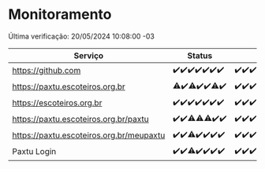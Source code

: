 # Monitoramento

Última verificação: 20/05/2024 10:08:00 -03

|Serviço|Status|Últimas 24h|
|---|---|---|
|https://github.com|<span title="2024-05-13: OK=24">✔️</span><span title="2024-05-14: OK=24">✔️</span><span title="2024-05-15: OK=24">✔️</span><span title="2024-05-16: OK=24">✔️</span><span title="2024-05-17: OK=24">✔️</span><span title="2024-05-18: OK=24">✔️</span><span title="2024-05-19: OK=14">✔️</span>|<span title="19/05/2024 11:04:00 -03 : 200">✔️</span><span title="19/05/2024 12:05:00 -03 : 200">✔️</span><span title="19/05/2024 13:07:00 -03 : 200">✔️</span><span title="19/05/2024 14:05:00 -03 : 200">✔️</span><span title="19/05/2024 15:08:00 -03 : 200">✔️</span><span title="19/05/2024 16:03:00 -03 : 200">✔️</span><span title="19/05/2024 17:07:00 -03 : 200">✔️</span><span title="19/05/2024 18:06:00 -03 : 200">✔️</span><span title="19/05/2024 19:06:00 -03 : 200">✔️</span><span title="19/05/2024 20:07:00 -03 : 200">✔️</span><span title="19/05/2024 21:32:00 -03 : 200">✔️</span><span title="19/05/2024 22:48:00 -03 : 200">✔️</span><span title="19/05/2024 23:23:00 -03 : 200">✔️</span><span title="20/05/2024 00:08:00 -03 : 200">✔️</span><span title="20/05/2024 01:08:00 -03 : 200">✔️</span><span title="20/05/2024 02:08:00 -03 : 200">✔️</span><span title="20/05/2024 03:09:00 -03 : 200">✔️</span><span title="20/05/2024 04:07:00 -03 : 200">✔️</span><span title="20/05/2024 05:09:00 -03 : 200">✔️</span><span title="20/05/2024 06:08:00 -03 : 200">✔️</span><span title="20/05/2024 07:07:00 -03 : 200">✔️</span><span title="20/05/2024 08:06:00 -03 : 200">✔️</span><span title="20/05/2024 09:14:00 -03 : 200">✔️</span><span title="20/05/2024 10:08:00 -03 : 200">✔️</span>|
|https://paxtu.escoteiros.org.br|<span title="2024-05-13: OK=23, Falhas=1">⚠️</span><span title="2024-05-14: OK=24">✔️</span><span title="2024-05-15: OK=23, Falhas=1">⚠️</span><span title="2024-05-16: OK=24">✔️</span><span title="2024-05-17: OK=24">✔️</span><span title="2024-05-18: OK=23, Falhas=1">⚠️</span><span title="2024-05-19: OK=14">✔️</span>|<span title="19/05/2024 11:04:00 -03 : 200">✔️</span><span title="19/05/2024 12:05:00 -03 : 200">✔️</span><span title="19/05/2024 13:07:00 -03 : 200">✔️</span><span title="19/05/2024 14:05:00 -03 : 200">✔️</span><span title="19/05/2024 15:08:00 -03 : 200">✔️</span><span title="19/05/2024 16:03:00 -03 : 200">✔️</span><span title="19/05/2024 17:07:00 -03 : 200">✔️</span><span title="19/05/2024 18:06:00 -03 : 200">✔️</span><span title="19/05/2024 19:06:00 -03 : 200">✔️</span><span title="19/05/2024 20:07:00 -03 : 200">✔️</span><span title="19/05/2024 21:32:00 -03 : 200">✔️</span><span title="19/05/2024 22:48:00 -03 : 200">✔️</span><span title="19/05/2024 23:23:00 -03 : 200">✔️</span><span title="20/05/2024 00:08:00 -03 : 200">✔️</span><span title="20/05/2024 01:08:00 -03 : 200">✔️</span><span title="20/05/2024 02:08:00 -03 : 200">✔️</span><span title="20/05/2024 03:09:00 -03 : 200">✔️</span><span title="20/05/2024 04:07:00 -03 : 200">✔️</span><span title="20/05/2024 05:09:00 -03 : 200">✔️</span><span title="20/05/2024 06:08:00 -03 : 200">✔️</span><span title="20/05/2024 07:07:00 -03 : 200">✔️</span><span title="20/05/2024 08:06:00 -03 : 200">✔️</span><span title="20/05/2024 09:14:00 -03 : 200">✔️</span><span title="20/05/2024 10:08:00 -03 : 200">✔️</span>|
|https://escoteiros.org.br|<span title="2024-05-13: OK=24">✔️</span><span title="2024-05-14: OK=24">✔️</span><span title="2024-05-15: OK=24">✔️</span><span title="2024-05-16: OK=24">✔️</span><span title="2024-05-17: OK=24">✔️</span><span title="2024-05-18: OK=24">✔️</span><span title="2024-05-19: OK=14">✔️</span>|<span title="19/05/2024 11:04:00 -03 : 200">✔️</span><span title="19/05/2024 12:05:00 -03 : 200">✔️</span><span title="19/05/2024 13:07:00 -03 : 200">✔️</span><span title="19/05/2024 14:05:00 -03 : 200">✔️</span><span title="19/05/2024 15:08:00 -03 : 200">✔️</span><span title="19/05/2024 16:03:00 -03 : 200">✔️</span><span title="19/05/2024 17:07:00 -03 : 200">✔️</span><span title="19/05/2024 18:06:00 -03 : 200">✔️</span><span title="19/05/2024 19:06:00 -03 : 200">✔️</span><span title="19/05/2024 20:07:00 -03 : 200">✔️</span><span title="19/05/2024 21:32:00 -03 : 200">✔️</span><span title="19/05/2024 22:48:00 -03 : 200">✔️</span><span title="19/05/2024 23:23:00 -03 : 200">✔️</span><span title="20/05/2024 00:08:00 -03 : 200">✔️</span><span title="20/05/2024 01:08:00 -03 : 200">✔️</span><span title="20/05/2024 02:08:00 -03 : 200">✔️</span><span title="20/05/2024 03:09:00 -03 : 200">✔️</span><span title="20/05/2024 04:07:00 -03 : 200">✔️</span><span title="20/05/2024 05:09:00 -03 : 200">✔️</span><span title="20/05/2024 06:08:00 -03 : 200">✔️</span><span title="20/05/2024 07:07:00 -03 : 200">✔️</span><span title="20/05/2024 08:06:00 -03 : 200">✔️</span><span title="20/05/2024 09:14:00 -03 : 200">✔️</span><span title="20/05/2024 10:08:00 -03 : 200">✔️</span>|
|https://paxtu.escoteiros.org.br/paxtu|<span title="2024-05-13: OK=24">✔️</span><span title="2024-05-14: OK=24">✔️</span><span title="2024-05-15: OK=23, Falhas=1">⚠️</span><span title="2024-05-16: OK=23, Falhas=1">⚠️</span><span title="2024-05-17: OK=23, Falhas=1">⚠️</span><span title="2024-05-18: OK=24">✔️</span><span title="2024-05-19: OK=14">✔️</span>|<span title="19/05/2024 11:04:00 -03 : 200">✔️</span><span title="19/05/2024 12:05:00 -03 : 200">✔️</span><span title="19/05/2024 13:07:00 -03 : 200">✔️</span><span title="19/05/2024 14:05:00 -03 : 200">✔️</span><span title="19/05/2024 15:08:00 -03 : 200">✔️</span><span title="19/05/2024 16:03:00 -03 : 200">✔️</span><span title="19/05/2024 17:07:00 -03 : 200">✔️</span><span title="19/05/2024 18:06:00 -03 : 200">✔️</span><span title="19/05/2024 19:06:00 -03 : 200">✔️</span><span title="19/05/2024 20:07:00 -03 : 200">✔️</span><span title="19/05/2024 21:32:00 -03 : 200">✔️</span><span title="19/05/2024 22:48:00 -03 : 200">✔️</span><span title="19/05/2024 23:23:00 -03 : 200">✔️</span><span title="20/05/2024 00:08:00 -03 : 200">✔️</span><span title="20/05/2024 01:08:00 -03 : 200">✔️</span><span title="20/05/2024 02:08:00 -03 : 200">✔️</span><span title="20/05/2024 03:09:00 -03 : 200">✔️</span><span title="20/05/2024 04:07:00 -03 : 200">✔️</span><span title="20/05/2024 05:09:00 -03 : 200">✔️</span><span title="20/05/2024 06:08:00 -03 : 200">✔️</span><span title="20/05/2024 07:07:00 -03 : 200">✔️</span><span title="20/05/2024 08:06:00 -03 : 200">✔️</span><span title="20/05/2024 09:14:00 -03 : 200">✔️</span><span title="20/05/2024 10:08:00 -03 : 200">✔️</span>|
|https://paxtu.escoteiros.org.br/meupaxtu|<span title="2024-05-13: OK=24">✔️</span><span title="2024-05-14: OK=24">✔️</span><span title="2024-05-15: OK=23, Falhas=1">⚠️</span><span title="2024-05-16: OK=24">✔️</span><span title="2024-05-17: OK=24">✔️</span><span title="2024-05-18: OK=24">✔️</span><span title="2024-05-19: OK=14">✔️</span>|<span title="19/05/2024 11:04:00 -03 : 200">✔️</span><span title="19/05/2024 12:05:00 -03 : 200">✔️</span><span title="19/05/2024 13:07:00 -03 : 200">✔️</span><span title="19/05/2024 14:05:00 -03 : 200">✔️</span><span title="19/05/2024 15:08:00 -03 : 200">✔️</span><span title="19/05/2024 16:03:00 -03 : 200">✔️</span><span title="19/05/2024 17:07:00 -03 : 200">✔️</span><span title="19/05/2024 18:06:00 -03 : 200">✔️</span><span title="19/05/2024 19:06:00 -03 : 200">✔️</span><span title="19/05/2024 20:07:00 -03 : 200">✔️</span><span title="19/05/2024 21:32:00 -03 : 200">✔️</span><span title="19/05/2024 22:48:00 -03 : 200">✔️</span><span title="19/05/2024 23:23:00 -03 : 200">✔️</span><span title="20/05/2024 00:08:00 -03 : 200">✔️</span><span title="20/05/2024 01:08:00 -03 : 200">✔️</span><span title="20/05/2024 02:08:00 -03 : 200">✔️</span><span title="20/05/2024 03:09:00 -03 : 200">✔️</span><span title="20/05/2024 04:07:00 -03 : 200">✔️</span><span title="20/05/2024 05:09:00 -03 : 200">✔️</span><span title="20/05/2024 06:08:00 -03 : 200">✔️</span><span title="20/05/2024 07:07:00 -03 : 200">✔️</span><span title="20/05/2024 08:06:00 -03 : 200">✔️</span><span title="20/05/2024 09:14:00 -03 : 200">✔️</span><span title="20/05/2024 10:08:00 -03 : 200">✔️</span>|
|Paxtu Login|<span title="2024-05-13: OK=24">✔️</span><span title="2024-05-14: OK=24">✔️</span><span title="2024-05-15: OK=23, Falhas=1">⚠️</span><span title="2024-05-16: OK=24">✔️</span><span title="2024-05-17: OK=24">✔️</span><span title="2024-05-18: OK=24">✔️</span><span title="2024-05-19: OK=14">✔️</span>|<span title="19/05/2024 11:04:00 -03 : 200">✔️</span><span title="19/05/2024 12:05:00 -03 : 200">✔️</span><span title="19/05/2024 13:07:00 -03 : 200">✔️</span><span title="19/05/2024 14:05:00 -03 : 200">✔️</span><span title="19/05/2024 15:08:00 -03 : 200">✔️</span><span title="19/05/2024 16:03:00 -03 : 200">✔️</span><span title="19/05/2024 17:07:00 -03 : 200">✔️</span><span title="19/05/2024 18:06:00 -03 : 200">✔️</span><span title="19/05/2024 19:06:00 -03 : 200">✔️</span><span title="19/05/2024 20:07:00 -03 : 200">✔️</span><span title="19/05/2024 21:32:00 -03 : 200">✔️</span><span title="19/05/2024 22:48:00 -03 : 200">✔️</span><span title="19/05/2024 23:23:00 -03 : 200">✔️</span><span title="20/05/2024 00:08:00 -03 : 200">✔️</span><span title="20/05/2024 01:08:00 -03 : 200">✔️</span><span title="20/05/2024 02:08:00 -03 : 200">✔️</span><span title="20/05/2024 03:09:00 -03 : 200">✔️</span><span title="20/05/2024 04:07:00 -03 : 200">✔️</span><span title="20/05/2024 05:09:00 -03 : 200">✔️</span><span title="20/05/2024 06:08:00 -03 : 200">✔️</span><span title="20/05/2024 07:07:00 -03 : 200">✔️</span><span title="20/05/2024 08:06:00 -03 : 200">✔️</span><span title="20/05/2024 09:14:00 -03 : 200">✔️</span><span title="20/05/2024 10:08:00 -03 : 200">✔️</span>|
